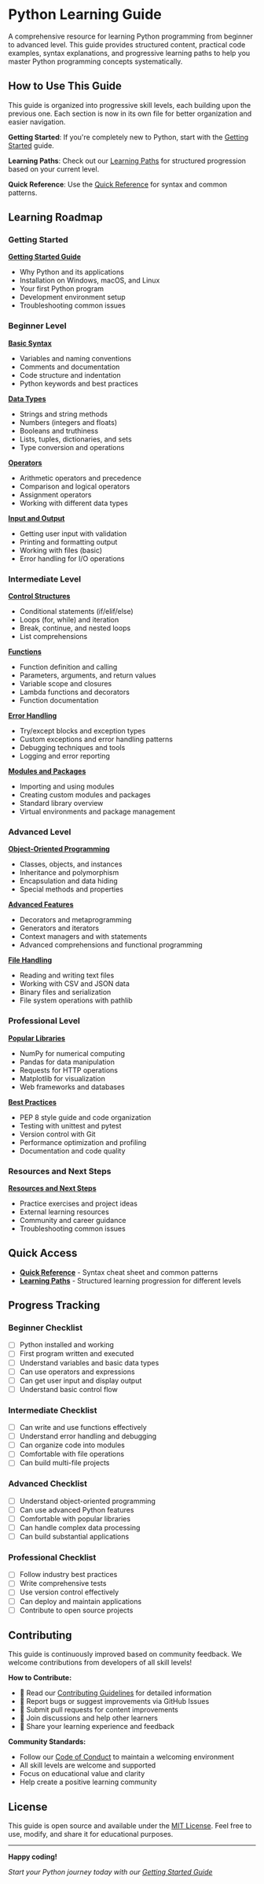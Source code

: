 # Python Learning Guide

A comprehensive resource for learning Python programming from beginner to advanced level. This guide provides structured content, practical code examples, syntax explanations, and progressive learning paths to help you master Python programming concepts systematically.

## How to Use This Guide

This guide is organized into progressive skill levels, each building upon the previous one. Each section is now in its own file for better organization and easier navigation.

**Getting Started**: If you're completely new to Python, start with the [Getting Started](Roadmap/01-getting-started.md) guide.

**Learning Paths**: Check out our [Learning Paths](Roadmap/learning-paths.md) for structured progression based on your current level.

**Quick Reference**: Use the [Quick Reference](Roadmap/quick-reference.md) for syntax and common patterns.

## Learning Roadmap

### Getting Started
**[Getting Started Guide](Roadmap/01-getting-started.md)**
- Why Python and its applications
- Installation on Windows, macOS, and Linux
- Your first Python program
- Development environment setup
- Troubleshooting common issues

### Beginner Level

**[Basic Syntax](Roadmap/02-basic-syntax.md)**
- Variables and naming conventions
- Comments and documentation
- Code structure and indentation
- Python keywords and best practices

**[Data Types](Roadmap/03-data-types.md)**
- Strings and string methods
- Numbers (integers and floats)
- Booleans and truthiness
- Lists, tuples, dictionaries, and sets
- Type conversion and operations

**[Operators](Roadmap/04-operators.md)**
- Arithmetic operators and precedence
- Comparison and logical operators
- Assignment operators
- Working with different data types

**[Input and Output](Roadmap/05-input-output.md)**
- Getting user input with validation
- Printing and formatting output
- Working with files (basic)
- Error handling for I/O operations

### Intermediate Level

**[Control Structures](Roadmap/06-control-structures.md)**
- Conditional statements (if/elif/else)
- Loops (for, while) and iteration
- Break, continue, and nested loops
- List comprehensions

**[Functions](Roadmap/07-functions.md)**
- Function definition and calling
- Parameters, arguments, and return values
- Variable scope and closures
- Lambda functions and decorators
- Function documentation

**[Error Handling](Roadmap/08-error-handling.md)**
- Try/except blocks and exception types
- Custom exceptions and error handling patterns
- Debugging techniques and tools
- Logging and error reporting

**[Modules and Packages](Roadmap/09-modules-packages.md)**
- Importing and using modules
- Creating custom modules and packages
- Standard library overview
- Virtual environments and package management

### Advanced Level

**[Object-Oriented Programming](Roadmap/10-oop.md)**
- Classes, objects, and instances
- Inheritance and polymorphism
- Encapsulation and data hiding
- Special methods and properties

**[Advanced Features](Roadmap/11-advanced-features.md)**
- Decorators and metaprogramming
- Generators and iterators
- Context managers and with statements
- Advanced comprehensions and functional programming

**[File Handling](Roadmap/12-file-handling.md)**
- Reading and writing text files
- Working with CSV and JSON data
- Binary files and serialization
- File system operations with pathlib

### Professional Level

**[Popular Libraries](Roadmap/13-popular-libraries.md)**
- NumPy for numerical computing
- Pandas for data manipulation
- Requests for HTTP operations
- Matplotlib for visualization
- Web frameworks and databases

**[Best Practices](Roadmap/14-best-practices.md)**
- PEP 8 style guide and code organization
- Testing with unittest and pytest
- Version control with Git
- Performance optimization and profiling
- Documentation and code quality

### Resources and Next Steps

**[Resources and Next Steps](Roadmap/15-resources-next-steps.md)**
- Practice exercises and project ideas
- External learning resources
- Community and career guidance
- Troubleshooting common issues

## Quick Access

- **[Quick Reference](Roadmap/quick-reference.md)** - Syntax cheat sheet and common patterns
- **[Learning Paths](Roadmap/learning-paths.md)** - Structured learning progression for different levels

## Progress Tracking

### Beginner Checklist
- [ ] Python installed and working
- [ ] First program written and executed
- [ ] Understand variables and basic data types
- [ ] Can use operators and expressions
- [ ] Can get user input and display output
- [ ] Understand basic control flow

### Intermediate Checklist
- [ ] Can write and use functions effectively
- [ ] Understand error handling and debugging
- [ ] Can organize code into modules
- [ ] Comfortable with file operations
- [ ] Can build multi-file projects

### Advanced Checklist
- [ ] Understand object-oriented programming
- [ ] Can use advanced Python features
- [ ] Comfortable with popular libraries
- [ ] Can handle complex data processing
- [ ] Can build substantial applications

### Professional Checklist
- [ ] Follow industry best practices
- [ ] Write comprehensive tests
- [ ] Use version control effectively
- [ ] Can deploy and maintain applications
- [ ] Contribute to open source projects

## Contributing

This guide is continuously improved based on community feedback. We welcome contributions from developers of all skill levels!

**How to Contribute:**
- 📖 Read our [Contributing Guidelines](CONTRIBUTING.md) for detailed information
- 🐛 Report bugs or suggest improvements via GitHub Issues
- 🔧 Submit pull requests for content improvements
- 💬 Join discussions and help other learners
- 📝 Share your learning experience and feedback

**Community Standards:**
- Follow our [Code of Conduct](CODE_OF_CONDUCT.md) to maintain a welcoming environment
- All skill levels are welcome and supported
- Focus on educational value and clarity
- Help create a positive learning community

## License

This guide is open source and available under the [MIT License](LICENSE). Feel free to use, modify, and share it for educational purposes.

---

**Happy coding!**

*Start your Python journey today with our [Getting Started Guide](Roadmap/01-getting-started.md)*